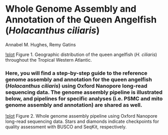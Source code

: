 # Whole Genome Assembly and Annotation of the Queen Angelfish (*Holacanthus ciliaris*)
Annabel M. Hughes, Remy Gatins

[!plot](photos/queen-map-github.png)
Figure 1. Geographic distribution of the queen angelfish (*H. ciliaris*) throughout the Tropical Western Atlantic.

### Here, you will find a step-by-step guide to the reference genome assembly and annotation for the queen angelfish (*Holacanthus ciliaris*) using Oxford Nanopore long-read sequencing data. The genome assembly pipeline is illustrated below, and pipelines for specific analyses (i.e. PSMC and mito genome assembly and annotation) are shared as well. 

[!plot](photos/flowchart-genome-assembly.png)
Figure 2. Whole genome assembly pipeline using Oxford Nanopore long-read sequencing data. Stars and diamonds indicate checkpoints for quality assessment with BUSCO and SeqKit, respectively.

